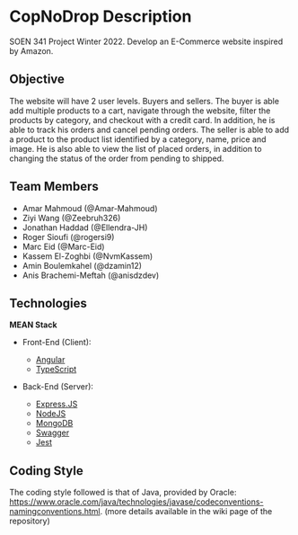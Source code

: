 # CopNoDrop Description
SOEN 341 Project Winter 2022. Develop an E-Commerce website inspired by Amazon. 


## Objective
The website will have 2 user levels. Buyers and sellers. 
The buyer is able add multiple products to a cart, navigate through the website, filter the products by category, and checkout with a credit card. In addition, he is able to track his orders and cancel pending orders.
The seller is able to add a product to the product list identified by a category, name, price and image. He is also able to view the list of placed orders, in addition to changing the status of the order from pending to shipped.


## Team Members
- Amar Mahmoud (@Amar-Mahmoud)
- Ziyi Wang (@Zeebruh326)
- Jonathan Haddad (@Ellendra-JH)
- Roger Sioufi (@rogersi9)
- Marc Eid (@Marc-Eid)
- Kassem El-Zoghbi (@NvmKassem)
- Amin Boulemkahel (@dzamin12)
- Anis Brachemi-Meftah (@anisdzdev)

## Technologies
**MEAN Stack**
- Front-End (Client):
  - [Angular](https://angular.io/)
  - [TypeScript](https://typescriptlang.org/)

- Back-End (Server):
  - [Express.JS](https://expressjs.com/)
  - [NodeJS](https://nodejs.org/en/)
  - [MongoDB](https://mongodb.com/)
  - [Swagger](https://mongodb.io/)
  - [Jest](https://jestjs.io/)

## Coding Style
The coding style followed is that of Java, provided by Oracle: https://www.oracle.com/java/technologies/javase/codeconventions-namingconventions.html. (more details available in the wiki page of the repository)
